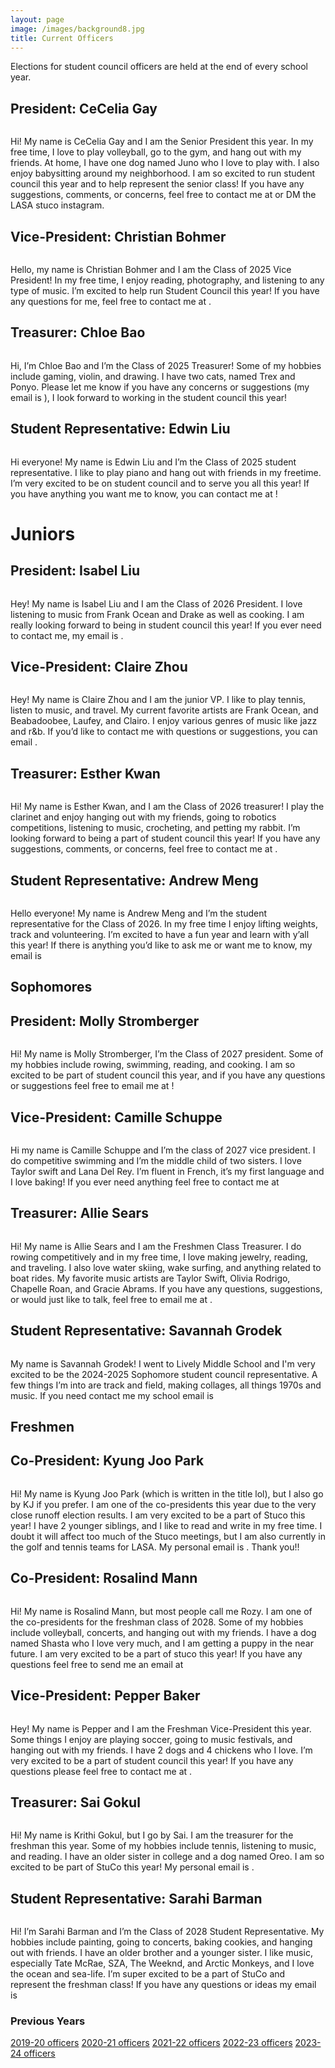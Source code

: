 ```yaml
---
layout: page
image: /images/background8.jpg
title: Current Officers
---
```

Elections for student council officers are held at the end of every school year.
## President: CeCelia Gay
<figure style="width: 400px" class="align-center">
  <img src="{{ '/images/12 - CeCelia Gay.png'  | absolute_url }}" alt="">
</figure>
Hi! My name is CeCelia Gay and I am the Senior President this year. In my free time, I love to play volleyball, go to the gym, and hang out with my friends. At home, I have one dog named Juno who I love to play with. I also enjoy babysitting around my neighborhood. I am so excited to run student council this year and to help represent the senior class! If you have any suggestions, comments, or concerns, feel free to contact me at <cece.e.gay@gmail.com> or DM the LASA stuco instagram.

## Vice-President: Christian Bohmer
<figure style="width: 400px" class="align-center">
  <img src="{{ '/images/12 - Christian Bohmer.png' | absolute_url }}" alt="">
</figure>
Hello, my name is Christian Bohmer and I am the Class of 2025 Vice President! In my free time, I enjoy reading, photography, and listening to any type of music. I’m excited to help run Student Council this year! If you have any questions for me, feel free to contact me at <critbohmer@gmail.com>.


## Treasurer: Chloe Bao
<figure style="width: 350px" class="align-center">
  <img src="{{ '/images/12 - Chloe Bao.JPG' | absolute_url }}" alt="">
</figure>
Hi, I’m Chloe Bao and I’m the Class of 2025 Treasurer! Some of my hobbies include gaming, violin, and drawing. I have two cats, named Trex and Ponyo. Please let me know if you have any concerns or suggestions (my email is <lovelychloebao@yahoo.com>), I look forward to working in the student council this year!

## Student Representative: Edwin Liu
<figure style="width: 400px" class="align-center">
  <img src="{{ '/images/12 - Edwin Liu - Photo.jpg' | absolute_url }}" alt="">
</figure>
Hi everyone! My name is Edwin Liu and I’m the Class of 2025 student representative. I like to play piano and hang out with friends in my freetime. I’m very excited to be on student council and to serve you all this year! If you have anything you want me to know, you can contact me at <liu.edwin07@gmail.com>!

# Juniors
## President: Isabel Liu
<figure style="width: 400px" class="align-center">
  <img src="{{ '/images/11 - Isabel Liu.JPG' | absolute_url }}" alt="">
</figure>
Hey! My name is Isabel Liu and I am the Class of 2026 President. I love listening to music from Frank Ocean and Drake as well as cooking. I am really looking forward to being in student council this year! If you ever need to contact me, my email is <isabelsliu08@gmail.com>.

## Vice-President: Claire Zhou
<figure style="width: 400px" class="align-center">
  <img src="{{ '/images/11 - Claire Zhou.JPG' | absolute_url }}" alt="">
</figure>
Hey! My name is Claire Zhou and I am the junior VP. I like to play tennis, listen to music, and travel. My current favorite artists are Frank Ocean, and Beabadoobee, Laufey, and Clairo. I enjoy various genres of music like jazz and r&b. If you’d like to contact me with questions or suggestions, you can email <z.claire127@gmail.com>.


## Treasurer: Esther Kwan
<figure style="width: 350px" class="align-center">
  <img src="{{ '/images/11 - Esther Kwan.JPG' | absolute_url }}" alt="">
</figure>
Hi! My name is Esther Kwan, and I am the Class of 2026 treasurer! I play the clarinet and enjoy hanging out with my friends, going to robotics competitions, listening to music, crocheting, and petting my rabbit. I’m looking forward to being a part of student council this year! If you have any suggestions, comments, or concerns, feel free to contact me at <estherkwan26@gmail.com>. 


## Student Representative: Andrew Meng
<figure style="width: 400px" class="align-center">
  <img src="{{ '/images/11 - Andrew Meng.png' | absolute_url }}" alt="">
</figure>
Hello everyone! My name is Andrew Meng and I’m the student representative for the Class of 2026. In my free time I enjoy lifting weights, track and volunteering. I’m excited to have a fun year and learn with y’all this year! If there is anything you’d like to ask me or want me to know, my email is <mengandrew595@gmail.com>


## Sophomores
## President: Molly Stromberger
<figure style="width: 400px" class="align-center">
  <img src="{{ '/images/10-molly stromberger.jpg' | absolute_url }}" alt="">
</figure>
Hi! My name is Molly Stromberger, I’m the Class of 2027 president. Some of my hobbies include rowing, swimming, reading, and cooking. I am so excited to be part of student council this year, and if you have any questions or suggestions feel free to email me at <molly.stromberger@gmail.com>!


## Vice-President: Camille Schuppe
<figure style="width: 400px" class="align-center">
  <img src="{{ '/images/10 - Camille Schuppe.png' | absolute_url }}" alt="">
</figure>
Hi my name is Camille Schuppe and I’m the class of 2027 vice president. I do competitive swimming and I’m the middle child of two sisters. I love Taylor swift and Lana Del Rey. I’m fluent in French, it’s my first language and I love baking! If you ever need anything feel free to contact me at <camille.schuppe10@gmail.com>


## Treasurer: Allie Sears
<figure style="width: 350px" class="align-center">
  <img src="{{ '/images/10 - Allie Sears.jpeg' | absolute_url }}" alt="">
</figure>
Hi! My name is Allie Sears and I am the Freshmen Class Treasurer. I do rowing competitively and in my free time, I love making jewelry, reading, and traveling. I also love water skiing, wake surfing, and anything related to boat rides. My favorite music artists are Taylor Swift, Olivia Rodrigo, Chapelle Roan, and Gracie Abrams. If you have any questions, suggestions, or would just like to talk, feel free to email me at <allie.a.sears@gmail.com>.
 

## Student Representative: Savannah Grodek
<figure style="width: 400px" class="align-center">
  <img src="{{ '/images/10 - Savannah Grodek - Photo.png' | absolute_url }}" alt="">
</figure>
My name is Savannah Grodek! I went to Lively Middle School and I'm very excited to be the 2024-2025 Sophomore student council representative. A few things I’m into are track and field, making collages, all things 1970s and music. If you need contact me my school email is <savannah.grodekwt@stu.austinisd.org> 


## Freshmen
## Co-President: Kyung Joo Park
<figure style="width: 400px" class="align-center">
  <img src="{{ '/images/9-Kyung Joo Photo.jpeg' | absolute_url }}" alt="">
</figure>
Hi! My name is Kyung Joo Park (which is written in the title lol), but I also go by KJ if you prefer. I am one of the co-presidents this year due to the very close runoff election results. I am very excited to be a part of Stuco this year! I have 2 younger siblings, and I like to read and write in my free time. I doubt it will affect too much of the Stuco meetings, but I am also currently in the golf and tennis teams for LASA. My personal email is <parkkyungjoo0501@gmail.com>. Thank you!!

## Co-President: Rosalind Mann
<figure style="width: 400px" class="align-center">
  <img src="{{ '/images/9- Rosalind Mann.jpg' | absolute_url }}" alt="">
</figure>
Hi! My name is Rosalind Mann, but most people call me Rozy. I am one of the co-presidents for the freshman class of 2028. Some of my hobbies include volleyball, concerts, and hanging out with my friends. I have a dog named Shasta who I love very much, and I am getting a puppy in the near future. I am very excited to be a part of stuco this year! If you have any questions feel free to send me an email at <rosalindmannnn@gmail.com>

## Vice-President: Pepper Baker
<figure style="width: 400px" class="align-center">
  <img src="{{ '/images/9-Pepper.png' | absolute_url }}" alt="">
</figure>
Hey! My name is Pepper and I am the Freshman Vice-President this year. Some things I enjoy are playing soccer, going to music festivals, and hanging out with my friends. I have 2 dogs and 4 chickens who I love. I’m very excited to be a part of student council this year! If you have any questions please feel free to contact me at <ipepperbaker@gmail.com>. 


## Treasurer: Sai Gokul
<figure style="width: 350px" class="align-center">
  <img src="{{ '/images/Sai - 9.jpeg' | absolute_url }}" alt="">
</figure>
 Hi! My name is Krithi Gokul, but I go by Sai. I am the treasurer for the freshman this year. Some of my hobbies include tennis, listening to music, and reading. I have an older sister in college and a dog named Oreo. I am so excited to be part of StuCo this year! My personal email is <saikrithi.gokul@gmail.com>. 


## Student Representative: Sarahi Barman
<figure style="width: 400px" class="align-center">
  <img src="{{ '' | absolute_url }}" alt="">
</figure>
Hi! I’m Sarahi Barman and I’m the Class of 2028 Student Representative. My hobbies include painting, going to concerts, baking cookies, and hanging out with friends. I have an older brother and a younger sister. I like music, especially Tate McRae, SZA, The Weeknd, and Arctic Monkeys, and I love the ocean and sea-life. I’m super excited to be a part of StuCo and represent the freshman class! If you have any questions or ideas my email is <sarahi0410@outlook.com>

### Previous Years
[2019-20 officers](https://lasastuco.org/Current-Officers/2019-20-Officers/)
[2020-21 officers](https://lasastuco.org/Current-Officers/2020-21-Officers/)
[2021-22 officers](https://lasastuco.org/Current-Officers/2021-22-Officers/)
[2022-23 officers](https://lasastuco.org/Current-Officers/2022-23-Officers/)
[2023-24 officers](https://lasastuco.org/Current-Officers/2023-24-Officers/)